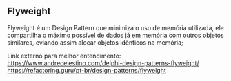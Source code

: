 ## Flyweight
Flyweight é um Design Pattern que minimiza o uso de memória utilizada, ele compartilha o máximo possível de dados já em memória com outros objetos similares, eviando assim alocar objetos idênticos na memória;

Link externo para melhor entendimento:
https://www.andrecelestino.com/delphi-design-patterns-flyweight/
https://refactoring.guru/pt-br/design-patterns/flyweight